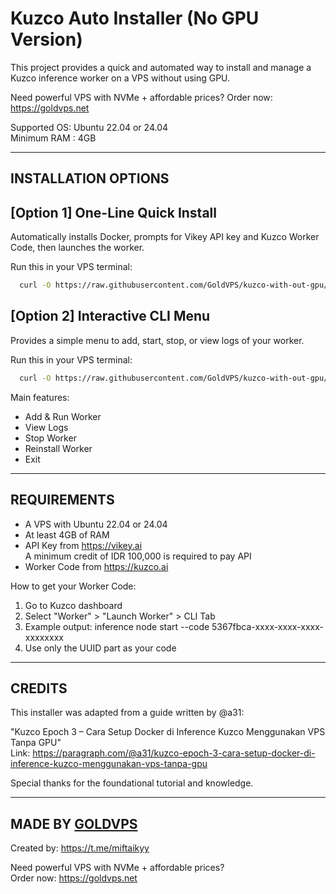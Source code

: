 
# Kuzco Auto Installer (No GPU Version)

This project provides a quick and automated way to install
and manage a Kuzco inference worker on a VPS without using GPU.

Need powerful VPS with NVMe + affordable prices?
Order now: https://goldvps.net

Supported OS: Ubuntu 22.04 or 24.04  
Minimum RAM : 4GB

------------------------------------------------------------
INSTALLATION OPTIONS
------------------------------------------------------------

[Option 1] One-Line Quick Install
---------------------------------
Automatically installs Docker, prompts for Vikey API key and
Kuzco Worker Code, then launches the worker.

Run this in your VPS terminal:
```bash
  curl -O https://raw.githubusercontent.com/GoldVPS/kuzco-with-out-gpu/main/install.sh && bash install.sh
```

[Option 2] Interactive CLI Menu
-------------------------------
Provides a simple menu to add, start, stop, or view logs of your worker.

Run this in your VPS terminal:
```bash
  curl -O https://raw.githubusercontent.com/GoldVPS/kuzco-with-out-gpu/main/kuzco-menu.sh && bash kuzco-menu.sh
```

Main features:
  - Add & Run Worker
  - View Logs
  - Stop Worker
  - Reinstall Worker
  - Exit

------------------------------------------------------------
REQUIREMENTS
------------------------------------------------------------

- A VPS with Ubuntu 22.04 or 24.04
- At least 4GB of RAM
- API Key from https://vikey.ai  
  A minimum credit of IDR 100,000 is required to pay API
- Worker Code from https://kuzco.ai

How to get your Worker Code:
  1. Go to Kuzco dashboard
  2. Select "Worker" > "Launch Worker" > CLI Tab
  3. Example output:
     inference node start --code 5367fbca-xxxx-xxxx-xxxx-xxxxxxxx
  4. Use only the UUID part as your code

------------------------------------------------------------
CREDITS
------------------------------------------------------------

This installer was adapted from a guide written by @a31:

"Kuzco Epoch 3 – Cara Setup Docker di Inference Kuzco Menggunakan VPS Tanpa GPU"  
Link: https://paragraph.com/@a31/kuzco-epoch-3-cara-setup-docker-di-inference-kuzco-menggunakan-vps-tanpa-gpu

Special thanks for the foundational tutorial and knowledge.

------------------------------------------------------------
MADE BY [GOLDVPS](https://goldvps.net)
------------------------------------------------------------

Created by: https://t.me/miftaikyy

Need powerful VPS with NVMe + affordable prices?  
Order now: https://goldvps.net
